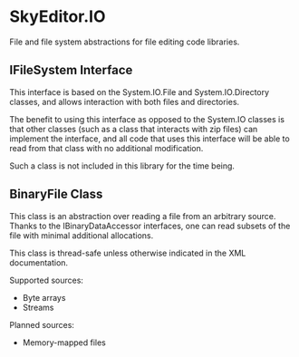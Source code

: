 # SkyEditor.IO

File and file system abstractions for file editing code libraries.

## IFileSystem Interface

This interface is based on the System.IO.File and System.IO.Directory classes, and allows interaction with both files and directories.

The benefit to using this interface as opposed to the System.IO classes is that other classes (such as a class that interacts with zip files) can implement the interface, and all code that uses this interface will be able to read from that class with no additional modification.

Such a class is not included in this library for the time being.

## BinaryFile Class

This class is an abstraction over reading a file from an arbitrary source. Thanks to the IBinaryDataAccessor interfaces, one can read subsets of the file with minimal additional allocations.

This class is thread-safe unless otherwise indicated in the XML documentation.

Supported sources:
* Byte arrays
* Streams

Planned sources:
* Memory-mapped files